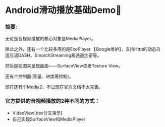 # Android滑动播放基础Demo:vhs:


### 简要:

无论是音视频播放的核心对象是MediaPlayer。

除此之外，还有一个比较多用的是ExoPlayer.【Google维护】，支持Http的动态自适应流DASH、SmoothStreaming和通道加密等。

然后是视图来呈现画面——SurfaceView或者Texture View。

还有个控制器(音量、进度等控制)。

现在还有个Media2，不过现在官方文档不太完善。

### 官方提供的音视频播放的2种不同的方式：

- VideoView[dev分支演示]
- 自己实现SurfaceView和MediaPlayer

